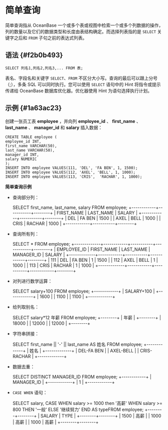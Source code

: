 简单查询 
=========================



简单查询指从 OceanBase 一个或多个表或视图中检索一个或多个列数据的操作，列的数量以及它们的数据类型和长度由表结构确定。而选择列表指的是 `SELECT` 关键字之后和 `FROM` 子句之前的表达式列表。

语法 {#f2b0b493}
--------------

    SELECT 列名1,列名2,列名3,... FROM 表;



表名、字段名和关键字 `SELECT`、`FROM` 不区分大小写。查询的最后可以跟上分号（;），多条 SQL 可以同时执行。您可以使用 `SELECT` 语句中的 Hint 将指令或提示传递给 OceanBase 数据库优化器。优化器使用 Hint 为语句选择执行计划。

示例 {#1a63ac23}
--------------

创建一张员工表 **employee** ，并向列 **employee_id** 、 **first_name** 、 **last_name** 、 **manager_id** 和 **salary** 插入数据：

    CREATE TABLE employee (
    employee_id INT,
    first_name VARCHAR(50),
    last_name VARCHAR(50),
    manager_id INT,
    salary NUMERIC
    );
    INSERT INTO employee VALUES(111, 'DEL', 'FA BEN', 1, 1500);
    INSERT INTO employee VALUES(112, 'AXEL', 'BELL', 1, 1000);
    INSERT INTO employee VALUES(113, 'CRIS',  'RACHAR', 1, 1000);

 **简单查询示例**

* 查询部分列：

  




    SELECT first_name, last_name, salary FROM employee;
    +------------+-----------+--------+
    | FIRST_NAME | LAST_NAME | SALARY |
    +------------+-----------+--------+
    | DEL        | FA BEN    |   1500 |
    | AXEL       | BELL      |   1000 |
    | CRIS       | RACHAR    |   1000 |
    +------------+-----------+--------+



* 查询所有列：

  




    SELECT * FROM employee;
    +-------------+------------+-----------+------------+--------+
    | EMPLOYEE_ID | FIRST_NAME | LAST_NAME | MANAGER_ID | SALARY |
    +-------------+------------+-----------+------------+--------+
    |         111 | DEL        | FA BEN    |          1 |   1500 |
    |         112 | AXEL       | BELL      |          1 |   1000 |
    |         113 | CRIS       | RACHAR    |          1 |   1000 |
    +-------------+------------+-----------+------------+--------+



* 对列进行数学运算：

  




    SELECT salary+100 FROM employee;
    +------------+
    | SALARY+100 |
    +------------+
    |       1600 |
    |       1100 |
    |       1100 |
    +------------+



* 给列取别名：

  




    SELECT salary*12 年薪 FROM employee;
    +--------+
    | 年薪   |
    +--------+
    |  18000 |
    |  12000 |
    |  12000 |
    +--------+



* 字符串拼接：

  




    SELECT first_name || '-' || last_name  AS 姓名 FROM employee;
    +-------------+
    | 姓名        |
    +-------------+
    | DEL-FA BEN  |
    | AXEL-BELL   |
    | CRIS-RACHAR |
    +-------------+



* 数据去重：

  




    SELECT DISTINCT MANAGER_ID FROM employee;
    +------------+
    | MANAGER_ID |
    +------------+
    |          1 |
    +------------+



* `CASE WHEN` 语句：




    SELECT salary, CASE WHEN salary >= 1000 then '高薪' WHEN salary >= 800 THEN '一般' 
    ELSE '继续努力' END AS typeFROM employee;
    +--------+--------+
    | SALARY | TYPE   |
    +--------+--------+
    |   1500 | 高薪   |
    |   1000 | 高薪   |
    |   1000 | 高薪   |
    +--------+--------+


